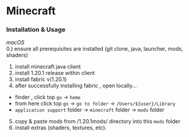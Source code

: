 # Minecraft

### Installation & Usage
_macOS_  
0.) ensure all prerequisites are installed (git clone, java, launcher, mods, shaders)
1. install minecraft java client
2. install 1.20.1 release within client
3. install fabric v(1.20.1)
4. after successfully installing fabric , open locally...
- finder , click top `go` -> `home`
- from here click top `go` -> `go to folder` -> `/Users/${user}/Library`
- `application support` folder -> `minecraft` folder -> `mods` folder
5. copy & paste mods from /1.20.1mods/ directory into this `mods` folder
6. install extras (shaders, textures, etc).
